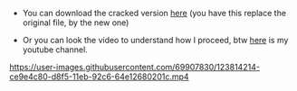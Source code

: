 - You can download the cracked version [here](https://www.mediafire.com/file/f9490zyy1gfwtub/sublime_text.exe/file) (you have this replace the original file, by the new one)

- Or you can look the video to understand how I proceed, btw [here](https://www.youtube.com/channel/UCZeI4eM-JxF0Aq72XcPMP5g) is my youtube channel.

https://user-images.githubusercontent.com/69907830/123814214-ce9e4c80-d8f5-11eb-92c6-64e12680201c.mp4


